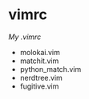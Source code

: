 vimrc
=====

*My .vimrc*

* molokai.vim
* matchit.vim
* python_match.vim
* nerdtree.vim
* fugitive.vim
